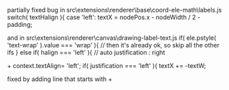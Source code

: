 partially fixed bug in src\extensions\renderer\base\coord-ele-math\labels.js
 switch( textHalign ){
    case 'left':
      textX = nodePos.x - nodeWidth / 2 - padding;

and in src\extensions\renderer\canvas\drawing-label-text.js
 if( ele.pstyle( 'text-wrap' ).value === 'wrap' ){
   // then it's already ok, so skip all the other ifs
 } else if( halign === 'left' ){ // auto justification : right

\+ context.textAlign= 'left';
   if( justification === 'left' ){
      textX += -textW;

fixed by adding line that starts with +
